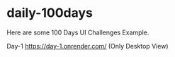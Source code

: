 # daily-100days

Here are some 100 Days UI Challenges Example.

Day-1 https://day-1.onrender.com/ (Only Desktop View)
